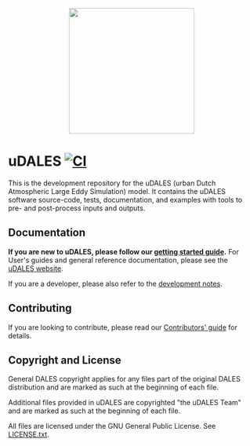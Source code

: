<div align="center">
<img src="docs/assets/images/fielddump_slice_3D.201.png alt="uDALES" height="256" width="256"> 
</div>

# uDALES [![CI](https://github.com/uDALES/u-dales/workflows/CI/badge.svg)](https://github.com/uDALES/u-dales/actions)

This is the development repository for the uDALES (urban Dutch Atmospheric Large Eddy Simulation) model. It contains the uDALES software source-code, tests, documentation, and examples with tools to pre- and post-process inputs and outputs.

## Documentation

**If you are new to uDALES, please follow our [getting started guide](https://udales.github.io/u-dales/0YiO263pFxExSdkMvWfId3qkVUSF4dREFnwM1jQD9y1KvzeAVAWzGykQemUrkJCM/html/udales-getting-started).** For User's guides and general reference documentation, please see the [uDALES website](https://udales.github.io/u-dales/0YiO263pFxExSdkMvWfId3qkVUSF4dREFnwM1jQD9y1KvzeAVAWzGykQemUrkJCM/html/).

If you are a developer, please also refer to the [development notes](DEVELOP.md).

## Contributing

If you are looking to contribute, please read our [Contributors' guide](CONTRIBUTING.md) for details.

## Copyright and License

General DALES copyright applies for any files part of the original DALES distribution and are marked as such at the beginning of each file.

Additional files provided in uDALES are copyrighted "the uDALES Team" and are marked as such at the beginning of each file.

All files are licensed under the GNU General Public License. See [LICENSE.txt](LICENSE.txt).
